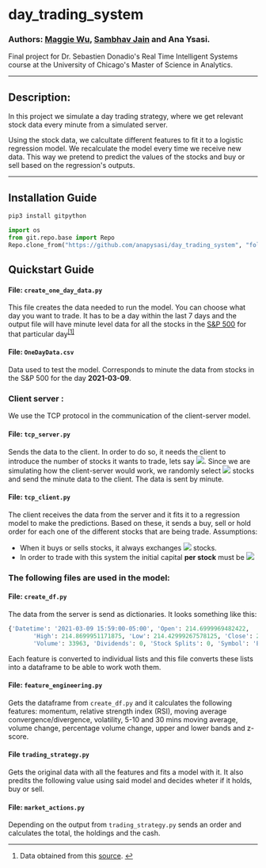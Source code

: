 # day_trading_system

### Authors: [Maggie Wu](https://github.com/MaggieWoo2), [Sambhav Jain](https://github.com/sambhavjain3211) and Ana Ysasi.

Final project for Dr. Sebastien Donadio's Real Time Intelligent Systems course at the University of Chicago's Master of Science in Analytics.

---

## Description:

In this project we simulate a day trading strategy, where we get relevant stock data every minute from a simulated server.

Using the stock data, we calcultate different features to fit it to a logistic regression model. We recalculate the model every time we receive new data. This way we pretend to predict the values of the stocks and buy or sell based on the regression's outputs.

---

## Installation Guide

```python
pip3 install gitpython

import os
from git.repo.base import Repo
Repo.clone_from("https://github.com/anapysasi/day_trading_system", "folderToSave")
```

## Quickstart Guide

#### File: `create_one_day_data.py`

This file creates the data needed to run the model. You can choose what day you want to trade. It has to be a day within the last 7 days and the output file will have minute level data for all the stocks in the [S&P 500](https://github.com/anapysasi/day_trading_system/blob/main/SPY500.xlsx) for that particular day<sup class="footnote-ref"><a href="#fn1" id="fnref1">[1]</a></sup>

#### File: `OneDayData.csv`

Data used to test the model. Corresponds to minute the data from stocks in the S&P 500 for the day **2021-03-09**.

### Client server :

We use the TCP protocol in the communication of the client-server model. 

#### File: `tcp_server.py`

Sends the data to the client. In order to do so, it needs the client to introduce the number of stocks it wants to trade, lets say <img src="https://render.githubusercontent.com/render/math?math=n">. Since we are simulating how the client-server would work, we randomly select <img src="https://render.githubusercontent.com/render/math?math=n"> stocks and send the minute data to the client. The data is sent by minute.

#### File: `tcp_client.py`

The client receives the data from the server and it fits it to a regression model to make the predictions. Based on these, it sends a buy, sell or hold order for each one of the different stocks that are being trade. Assumptions:

* When it buys or sells stocks, it always exchanges <img src="https://render.githubusercontent.com/render/math?math=10"> stocks.
* In order to trade with this system the initial capital **per stock** must be <img src="https://render.githubusercontent.com/render/math?math=\$100,000">

### The following files are used in the model:

#### File: `create_df.py`

The data from the server is send as dictionaries. It looks something like this:

```python
{'Datetime': '2021-03-09 15:59:00-05:00', 'Open': 214.6999969482422, 
       'High': 214.8699951171875, 'Low': 214.42999267578125, 'Close': 214.42999267578125,
       'Volume': 33963, 'Dividends': 0, 'Stock Splits': 0, 'Symbol': 'ECL'}
```

Each feature is converted to individual lists and this file converts these lists into a dataframe to be able to work woth them.

#### File: `feature_engineering.py`

Gets the dataframe from `create_df.py` and it calculates the following features: momentum, relative strength index (RSI), moving average convergence/divergence, volatility, 5-10 and 30 mins moving average, volume change, percentage volume change, upper and lower bands and z-score.

#### File `trading_strategy.py`

Gets the original data with all the features and fits a model with it. It also predits the following value using said model and decides wheter if it holds, buy or sell.

#### File: `market_actions.py`

Depending on the output from `trading_strategy.py` sends an order and calculates the total, the holdings and the cash.

<hr class="footnotes-sep">
<section class="footnotes">
<ol class="footnotes-list">
<li id="fn1"  class="footnote-item"><p>Data obtained from this <a href="https://www.slickcharts.com/sp500" title="Title">source</a>. <a href="#fnref1" class="footnote-backref">↩</a></p>
</li>
